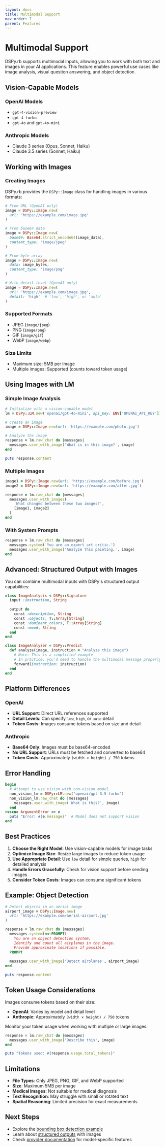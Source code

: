 ```yaml
---
layout: docs
title: Multimodal Support
nav_order: 7
parent: Features
---
```


# Multimodal Support

DSPy.rb supports multimodal inputs, allowing you to work with both text and images in your AI applications. This feature enables powerful use cases like image analysis, visual question answering, and object detection.

## Vision-Capable Models

### OpenAI Models
- `gpt-4-vision-preview`
- `gpt-4-turbo`
- `gpt-4o` and `gpt-4o-mini`

### Anthropic Models
- Claude 3 series (Opus, Sonnet, Haiku)
- Claude 3.5 series (Sonnet, Haiku)

## Working with Images

### Creating Images

DSPy.rb provides the `DSPy::Image` class for handling images in various formats:

```ruby
# From URL (OpenAI only)
image = DSPy::Image.new(
  url: 'https://example.com/image.jpg'
)

# From base64 data
image = DSPy::Image.new(
  base64: Base64.strict_encode64(image_data),
  content_type: 'image/jpeg'
)

# From byte array
image = DSPy::Image.new(
  data: image_bytes,
  content_type: 'image/png'
)

# With detail level (OpenAI only)
image = DSPy::Image.new(
  url: 'https://example.com/image.jpg',
  detail: 'high'  # 'low', 'high', or 'auto'
)
```

### Supported Formats
- JPEG (`image/jpeg`)
- PNG (`image/png`)
- GIF (`image/gif`)
- WebP (`image/webp`)

### Size Limits
- Maximum size: 5MB per image
- Multiple images: Supported (counts toward token usage)

## Using Images with LM

### Simple Image Analysis

```ruby
# Initialize with a vision-capable model
lm = DSPy::LM.new('openai/gpt-4o-mini', api_key: ENV['OPENAI_API_KEY'])

# Create an image
image = DSPy::Image.new(url: 'https://example.com/photo.jpg')

# Analyze the image
response = lm.raw_chat do |messages|
  messages.user_with_image('What is in this image?', image)
end

puts response.content
```

### Multiple Images

```ruby
image1 = DSPy::Image.new(url: 'https://example.com/before.jpg')
image2 = DSPy::Image.new(url: 'https://example.com/after.jpg')

response = lm.raw_chat do |messages|
  messages.user_with_images(
    'What changed between these two images?',
    [image1, image2]
  )
end
```

### With System Prompts

```ruby
response = lm.raw_chat do |messages|
  messages.system('You are an expert art critic.')
  messages.user_with_image('Analyze this painting.', image)
end
```

## Advanced: Structured Output with Images

You can combine multimodal inputs with DSPy's structured output capabilities:

```ruby
class ImageAnalysis < DSPy::Signature
  input :instruction, String
  
  output do
    const :description, String
    const :objects, T::Array[String]
    const :dominant_colors, T::Array[String]
    const :mood, String
  end
end

class ImageAnalyzer < DSPy::Predict
  def analyze(image, instruction = "Analyze this image")
    # Note: This is a simplified example
    # In practice, you'd need to handle the multimodal message properly
    forward(instruction: instruction)
  end
end
```

## Platform Differences

### OpenAI
- **URL Support**: Direct URL references supported
- **Detail Levels**: Can specify `low`, `high`, or `auto` detail
- **Token Costs**: Images consume tokens based on size and detail

### Anthropic
- **Base64 Only**: Images must be base64-encoded
- **No URL Support**: URLs must be fetched and converted to base64
- **Token Costs**: Approximately `(width × height) / 750` tokens

## Error Handling

```ruby
begin
  # Attempt to use vision with non-vision model
  non_vision_lm = DSPy::LM.new('openai/gpt-3.5-turbo')
  non_vision_lm.raw_chat do |messages|
    messages.user_with_image('What is this?', image)
  end
rescue ArgumentError => e
  puts "Error: #{e.message}"  # Model does not support vision
end
```

## Best Practices

1. **Choose the Right Model**: Use vision-capable models for image tasks
2. **Optimize Image Size**: Resize large images to reduce token usage
3. **Use Appropriate Detail**: Use `low` detail for simple queries, `high` for detailed analysis
4. **Handle Errors Gracefully**: Check for vision support before sending images
5. **Consider Token Costs**: Images can consume significant tokens

## Example: Object Detection

```ruby
# Detect objects in an aerial image
airport_image = DSPy::Image.new(
  url: 'https://example.com/aerial-airport.jpg'
)

response = lm.raw_chat do |messages|
  messages.system(<<~PROMPT)
    You are an object detection system.
    Identify and count all airplanes in the image.
    Provide approximate locations if possible.
  PROMPT
  
  messages.user_with_image('Detect airplanes', airport_image)
end

puts response.content
```

## Token Usage Considerations

Images consume tokens based on their size:
- **OpenAI**: Varies by model and detail level
- **Anthropic**: Approximately `(width × height) / 750` tokens

Monitor your token usage when working with multiple or large images:

```ruby
response = lm.raw_chat do |messages|
  messages.user_with_image('Describe this', image)
end

puts "Tokens used: #{response.usage.total_tokens}"
```

## Limitations

- **File Types**: Only JPEG, PNG, GIF, and WebP supported
- **Size**: Maximum 5MB per image
- **Medical Images**: Not suitable for medical diagnosis
- **Text Recognition**: May struggle with small or rotated text
- **Spatial Reasoning**: Limited precision for exact measurements

## Next Steps

- Explore the [bounding box detection example](https://github.com/vicentereig/dspy.rb/tree/main/examples/multimodal)
- Learn about [structured outputs](/features/structured-outputs) with images
- Check [provider documentation](/providers) for model-specific features